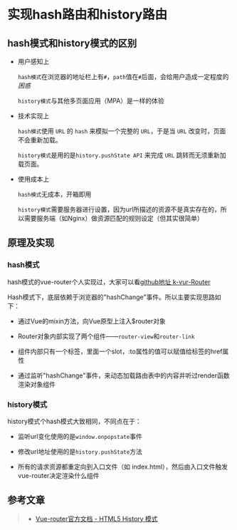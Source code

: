 # 实现hash路由和history路由

## hash模式和history模式的区别

 * 用户感知上
 
    `hash模式`在浏览器的地址栏上有`#`，`path`值在`#`后面，会给用户造成一定程度的*困惑*
    
    `history模式`与其他多页面应用（MPA）是一样的体验
  

 * 技术实现上
 
    `hash模式`使用 `URL` 的 `hash` 来模拟一个完整的 `URL`，于是当 `URL` 改变时，页面不会重新加载。
    
    `history模式`是用的是`history.pushState API` 来完成 `URL` 跳转而无须重新加载页面。

 * 使用成本上
 
    `hash模式`无成本，开箱即用
    
    `history模式`需要服务器进行设置，因为url所描述的资源不是真实存在的，所以需要服务端（如Nginx）做资源匹配的规则设定（但其实很简单）
    
## 原理及实现

### hash模式

hash模式的vue-router个人实现过，大家可以看[github地址 k-vur-Router](https://github.com/royIdoodle/t-vue-router)

Hash模式下，底层依赖于浏览器的"hashChange"事件。所以主要实现思路如下：

 * 通过Vue的mixin方法，向Vue原型上注入$router对象

 * Router对象内部实现了两个组件——`router-view`和`router-link`

 * 组件内部只有一个标签，里面一个slot，:to属性的值可以赋值给标签的href属性

 * 通过监听"hashChange"事件，来动态加载路由表中的内容并听过render函数渲染对象组件
    
### history模式

history模式个hash模式大致相同，不同点在于：

 * 监听url变化使用的是`window.onpopstate`事件
 
 * 修改url地址使用的是`history.pushState`方法
 
 * 所有的请求资源都重定向到入口文件（如 index.html），然后由入口文件触发vue-router决定渲染什么组件
     
## 参考文章

> * [Vue-router官方文档 - HTML5 History 模式](https://router.vuejs.org/zh/guide/essentials/history-mode.html)
